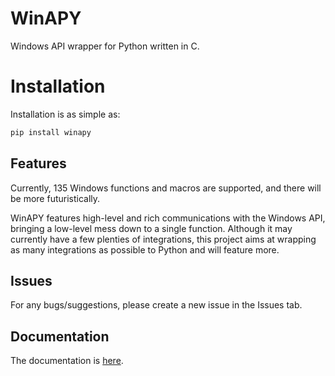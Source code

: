 # WinAPY
Windows API wrapper for Python written in C.

# Installation
Installation is as simple as:
```py
pip install winapy
```

## Features
Currently, 135 Windows functions and macros are supported, and there will be more futuristically.

WinAPY features high-level and rich communications with the Windows API, bringing a low-level mess down to a single function. Although it may currently have a few plenties of integrations, this project aims at wrapping as many integrations as possible to Python and will feature more.

## Issues
For any bugs/suggestions, please create a new issue in the Issues tab. 

## Documentation
The documentation is [here](https://itzsten.github.io/WinAPY/documentation.html).
